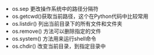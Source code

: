 - os.sep 更改操作系统中的路径分隔符
- os.getcwd()获取当前路径，这个在Python代码中比较常用
- os.listdir() 列出当前目录下的所有文件和文件夹
- os.remove() 方法可以删除指定的文件
- os.system() 方法用来运行shell命令
- os.chdir() 改变当前目录，到指定目录中